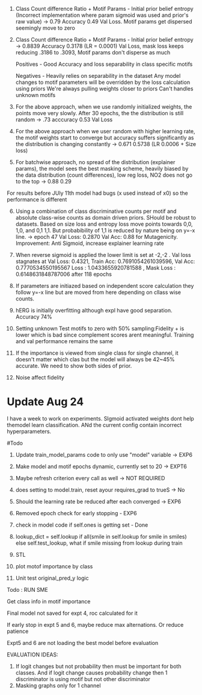 1. Class Count difference Ratio + Motif Params - Initial prior belief entropy (Incorrect implementation where param sigmoid was used and prior's raw value) -> 0.79 Accuracy 0.49 Val Loss. Motif params get dispersed seemingly move to zero

2. Class Count difference Ratio + Motif Params - Initial prior belief entropy  -> 0.8839 Accuracy 0.3178 (LR = 0.0001) Val Loss, mask loss keeps reducing .3186 to .3093, Motif params don't disperse as much

    Positives - Good Accuracy and loss
                separability in class specific motifs
                
    Negatives - Heavily relies on separability in the dataset
                Any model changes to motif parameters will be overridden by the loss calculation using priors
                We're always pulling weights closer to priors
                Can't handles unknown motifs
                
3. For the above approach, when we use randomly initialized weights, the points move very slowly. After 30 epochs, the the distribution is still random -> .73 acccuracy 0.53 Val Loss

4. For the above approach when we user random with higher learning rate, the motif weights start to converge but accuracy suffers significantly as the distribution is changing constantly -> 0.671 0.5738 (LR 0.0006 + Size loss)

5. For batchwise approach, no spread of the distribution (explainer params), the model sees the best masking scheme, heavily biased by the data distribution (count differences), low reg loss, NO2 does not go to the top -> 0.88 0.29  

For results before JUly 11th model had bugs (x used instead of x0) so the performance is different

6. Using a combination of class discriminative counts per motif and absolute class-wise counts as domain driven priors. SHould be robust to datasets. Based on size loss and entropy loss move points towards 0,0, 1,0, and 0,1 1,1. But probabibility of 1,1 is reduced by nature being on y=-x line. -> epoch 47  Val Loss: 0.2870 Val Acc: 0.88 for Mutagenicity. Improvement: Anti Sigmoid, increase explainer learning rate

7. When reverse sigmoid is applied the lower limit is set at -2,-2 . Val loss stagnates at Val Loss: 0.4321, Train Acc: 0.7691054261039596, Val Acc: 0.7770534550195567 Loss : 1.0433655920781588 , Mask Loss :  0.6148631848787006 after 118 epochs

8. If parameters are initiazed based on independent score calculation they follow y=-x line but are moved from here depending on cllass wise counts. 

9. hERG is initially overfitting although expl have good separation. Accuracy 74%

10. Setting unknown Test motifs to zero with 50% sampling:Fidelity + is lower which is bad since complement scores arent meaningful. Training and val performance remains the same

11. If the importance is viewed from single class for single channel, it doesn't matter which clas but the model will always be 42~45% accurate. We need to show both sides of prior.

12. Noise affect fidelity


# Update Aug 24
I have a week to work on experiments. SIgmoid activated weights dont help themodel learn classification. ANd the current config contain incorrect hyperparameters.


#Todo

1. Update train_model_params code to only use "model" variable -> EXP6
2. Make model and motif epochs dynamic, currently set to 20 -> EXPT6
3. Maybe refresh criterion every call as well -> NOT REQUIRED
4. does setting to model.train, reset ayour requires_grad to trueS -> No
5. Should the learning rate be reduced after each converged -> EXP6

6. Removed epoch check for early stopping - EXP6

7. check in model code if self.ones is getting set - Done
8. lookup_dict = self.lookup if all(smile in self.lookup for smile in smiles) else self.test_lookup, what if smile missing from lookup during train
9. STL
10. plot motof importance by class
11. Unit test original_pred_y logic


Todo :
RUN SME

Get class info in motif importance

Final model not saved for expt 4, roc calculated for it

If early stop in expt 5 and 6, maybe reduce max alternations. Or reduce patience

Expt5 and 6 are not loading the best model before evaluation



EVALUATION IDEAS:
1. If logit changes but not probability then must be important for both classes. And if logit change causes probability change then 1 discriminator is using motif but not other discriminator
2. Masking graphs only for 1 channel